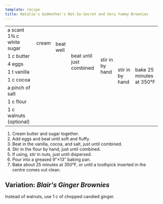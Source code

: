 ```yaml
---
template: recipe
title: Natalie's Godmother's Not-So-Secret and Very Yummy Brownies
---
```


<table>
<tr>
<td>a scant 1&#190; c white sugar</td>
<td rowspan="2">cream</td>
<td class="altgroup" rowspan="3">beat well</td>
<td rowspan="6">beat until just combined</td>
<td class="altgroup" rowspan="7">stir in by hand</td>
<td rowspan="8">stir in by hand</td>
<td rowspan="8">bake 25 minutes at 350&deg;F</td>
</tr>
<tr>
<td>1 c butter</td>
</tr>
<tr class="altgroup">
<td>4 eggs</td>
<td class="righthide">&nbsp;</td>
</tr>
<tr>
<td>1 t vanilla</td>
<td class="righthide" rowspan="3" colspan="2">&nbsp;</td>
</tr>
<tr>
<td>1 c cocoa</td>
</tr>
<tr>
<td>a pinch of salt</td>
</tr>
<tr class="altgroup">
<td>1 c flour</td>
<td class="righthide" colspan="3">&nbsp;</td>
</tr>
<tr>
<td>1 c walnuts (optional)</td>
<td class="righthide" colspan="4">&nbsp;</td>
</tr>
</table>

<ol>
<li>Cream butter and sugar together.</li>
<li>Add eggs and beat until soft and fluffy.</li>
<li>Beat in the vanilla, cocoa, and salt, just until combined.</li>
<li>Stir in the flour by hand, just until combined.</li>
<li>If using, stir in nuts, just until dispersed.</li>
<li>Pour into a greased 9&Prime;&times;13&Prime; baking pan.</li>
<li>Bake about 25 minutes at 350&deg;F, or until a toothpick inserted
in the centre comes out clean.</li>
</ol>

<div class="variation">
<h2>Variation: <i>Blair's Ginger Brownies</i></h2>
<p>Instead of walnuts, use 1 c  of chopped candied ginger.</p>
</div>
